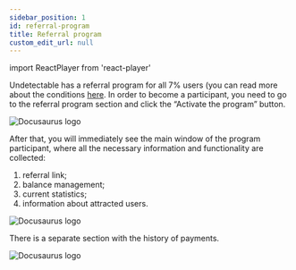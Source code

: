 ```yaml
---
sidebar_position: 1
id: referral-program
title: Referral program
custom_edit_url: null
---
```

import ReactPlayer from 'react-player'

Undetectable has a referral program for all 7% users (you can read more about the conditions [here](https://undetectable.io/affiliate-program-terms/). In order to become a participant, you need to go to the referral program section and click the “Activate the program” button.

![Docusaurus logo](/img/1-app/6-affiliate/eng/affiliate-1.png)

After that, you will immediately see the main window of the program participant, where all the necessary information and functionality are collected:
1. referral link;
2. balance management;
3. current statistics;
4. information about attracted users.

![Docusaurus logo](/img/1-app/6-affiliate/eng/affiliate-2.png)

There is a separate section with the history of payments.

![Docusaurus logo](/img/1-app/6-affiliate/eng/affiliate-3.png)